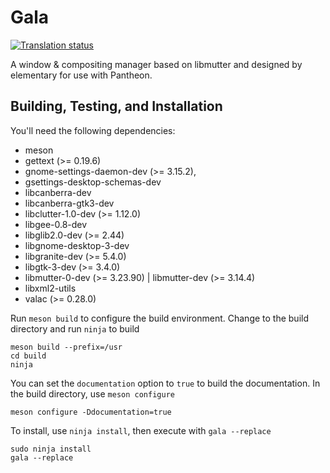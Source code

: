 # Gala
[![Translation status](https://l10n.elementary.io/widgets/desktop/-/gala/svg-badge.svg)](https://l10n.elementary.io/engage/desktop/?utm_source=widget)

A window & compositing manager based on libmutter and designed by elementary for use with Pantheon.

## Building, Testing, and Installation

You'll need the following dependencies:
* meson
* gettext (>= 0.19.6)
* gnome-settings-daemon-dev (>= 3.15.2),
* gsettings-desktop-schemas-dev
* libcanberra-dev
* libcanberra-gtk3-dev
* libclutter-1.0-dev (>= 1.12.0)
* libgee-0.8-dev
* libglib2.0-dev (>= 2.44)
* libgnome-desktop-3-dev
* libgranite-dev (>= 5.4.0)
* libgtk-3-dev (>= 3.4.0)
* libmutter-0-dev (>= 3.23.90) | libmutter-dev (>= 3.14.4)
* libxml2-utils
* valac (>= 0.28.0)

Run `meson build` to configure the build environment. Change to the build directory and run `ninja` to build

    meson build --prefix=/usr
    cd build
    ninja

You can set the `documentation` option to `true` to build the documentation. In the build directory, use `meson configure`

    meson configure -Ddocumentation=true

To install, use `ninja install`, then execute with `gala --replace`

    sudo ninja install
    gala --replace
